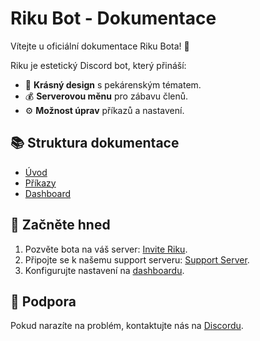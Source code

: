 # Riku Bot - Dokumentace  
Vítejte u oficiální dokumentace Riku Bota! 🍪  

Riku je estetický Discord bot, který přináší:  
- 🎨 **Krásný design** s pekárenským tématem.  
- 💰 **Serverovou měnu** pro zábavu členů.  
- ⚙️ **Možnost úprav** příkazů a nastavení.  

## 📚 Struktura dokumentace  
- [Úvod](index.md)  
- [Příkazy](commands.md)  
- [Dashboard](dashboard.md)  

## 🌟 Začněte hned  
1. Pozvěte bota na váš server: [Invite Riku](https://discord.com/oauth2/authorize?client_id=YOUR_CLIENT_ID).  
2. Připojte se k našemu support serveru: [Support Server](https://discord.gg/vFzPeBCrtg).  
3. Konfigurujte nastavení na [dashboardu](https://dashboard.rikubot.com).  

## 💖 Podpora  
Pokud narazíte na problém, kontaktujte nás na [Discordu](https://discord.gg/vFzPeBCrtg).  
